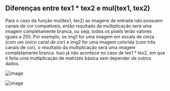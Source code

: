 <h2>Diferenças entre tex1 * tex2 e mul(tex1, tex2)</h2>

<p>Para o caso da função mul(tex1, tex2) as imagens de entrada não possuem canais de cor compatíveis, então resultado da multiplicação será uma imagem completamente branca, ou seja, todos os pixels terão valores iguais a 255. Por exemplo, se img1 for uma imagem em escala de cinza (com um único canal de cor) e img2 for uma imagem colorida (com três canais de cor), o resultado da multiplicação será uma imagem completamente branca. Isso já não acontece no caso de tex1 * tex2, em que é feita uma multiplicação de matrizes básica sem depender de outros dados.</p>

![image](https://github.com/Cr00zz/BlogComputacaoaVisual/assets/64552061/c3eabad7-008a-4487-9901-a0d0fe53db1a)

![image](https://github.com/Cr00zz/BlogComputacaoaVisual/assets/64552061/3f1740de-fb3d-461c-83b0-674b486299a8)
